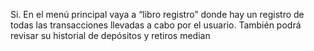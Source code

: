 Si. En el menú principal vaya a “libro registro” donde hay un registro de todas las transacciones llevadas a cabo por el usuario.
También podrá revisar su historial de depósitos y retiros median

